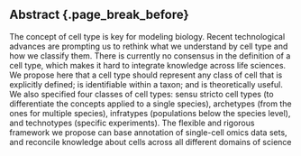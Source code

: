 ## Abstract {.page_break_before}

The concept of cell type is key for modeling biology. Recent technological advances are prompting us to rethink what we understand by cell type and how we classify them. There is currently no consensus in the definition of a cell type, which makes it hard to integrate knowledge across life sciences. We propose here that a cell type should represent any class of cell that is explicitly defined; is identifiable within a taxon; and is theoretically useful. We also specified four classes of cell types: sensu stricto cell types (to differentiate the concepts applied to a single species), archetypes (from the ones for multiple species), infratypes (populations below the species level), and technotypes (specific experiments). The flexible and rigorous framework we propose can base annotation of single-cell omics data sets, and reconcile knowledge about cells across all different domains of science

